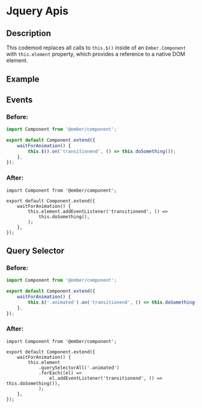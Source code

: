 # Jquery Apis

## Description

This codemod replaces all calls to `this.$()` inside of an `Ember.Component` with `this.element` property, which provides a reference to a native DOM element.

## Example

## Events

### Before:

```jsx
import Component from '@ember/component';

export default Component.extend({
	waitForAnimation() {
		this.$().on('transitionend', () => this.doSomething());
	},
});
```

### After:

```tsx
import Component from '@ember/component';

export default Component.extend({
	waitForAnimation() {
		this.element.addEventListener('transitionend', () =>
			this.doSomething(),
		);
	},
});
```

## Query Selector

### Before:

```jsx
import Component from '@ember/component';

export default Component.extend({
	waitForAnimation() {
		this.$('.animated').on('transitionend', () => this.doSomething());
	},
});
```

### After:

```tsx
import Component from '@ember/component';

export default Component.extend({
	waitForAnimation() {
		this.element
			.querySelectorAll('.animated')
			.forEach((el) =>
				el.addEventListener('transitionend', () => this.doSomething()),
			);
	},
});
```
